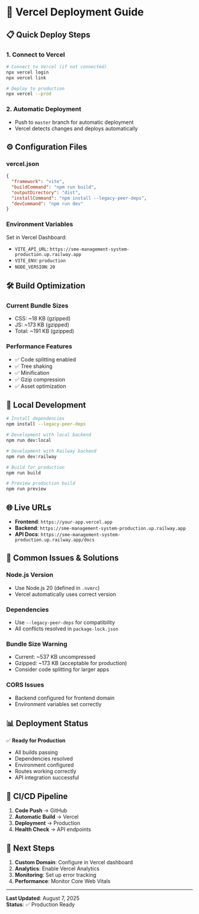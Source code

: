 # 🚀 Vercel Deployment Guide

## 📋 Quick Deploy Steps

### 1. Connect to Vercel
```bash
# Connect to Vercel (if not connected)
npx vercel login
npx vercel link

# Deploy to production
npx vercel --prod
```

### 2. Automatic Deployment
- Push to `master` branch for automatic deployment
- Vercel detects changes and deploys automatically

## ⚙️ Configuration Files

### vercel.json
```json
{
  "framework": "vite",
  "buildCommand": "npm run build",
  "outputDirectory": "dist",
  "installCommand": "npm install --legacy-peer-deps",
  "devCommand": "npm run dev"
}
```

### Environment Variables
Set in Vercel Dashboard:
- `VITE_API_URL`: `https://sme-management-system-production.up.railway.app`
- `VITE_ENV`: `production` 
- `NODE_VERSION`: `20`

## 🛠️ Build Optimization

### Current Bundle Sizes
- CSS: ~18 KB (gzipped)
- JS: ~173 KB (gzipped)
- Total: ~191 KB (gzipped)

### Performance Features
- ✅ Code splitting enabled
- ✅ Tree shaking
- ✅ Minification
- ✅ Gzip compression
- ✅ Asset optimization

## 🔧 Local Development

```bash
# Install dependencies
npm install --legacy-peer-deps

# Development with local backend
npm run dev:local

# Development with Railway backend  
npm run dev:railway

# Build for production
npm run build

# Preview production build
npm run preview
```

## 🌐 Live URLs

- **Frontend**: `https://your-app.vercel.app`
- **Backend**: `https://sme-management-system-production.up.railway.app`
- **API Docs**: `https://sme-management-system-production.up.railway.app/docs`

## 🐛 Common Issues & Solutions

### Node.js Version
- Use Node.js 20 (defined in `.nvmrc`)
- Vercel automatically uses correct version

### Dependencies
- Use `--legacy-peer-deps` for compatibility
- All conflicts resolved in `package-lock.json`

### Bundle Size Warning
- Current: ~537 KB uncompressed
- Gzipped: ~173 KB (acceptable for production)
- Consider code splitting for larger apps

### CORS Issues
- Backend configured for frontend domain
- Environment variables set correctly

## 📊 Deployment Status

✅ **Ready for Production**
- All builds passing
- Dependencies resolved  
- Environment configured
- Routes working correctly
- API integration successful

## 🔄 CI/CD Pipeline

1. **Code Push** → GitHub
2. **Automatic Build** → Vercel  
3. **Deployment** → Production
4. **Health Check** → API endpoints

## 📝 Next Steps

1. **Custom Domain**: Configure in Vercel dashboard
2. **Analytics**: Enable Vercel Analytics
3. **Monitoring**: Set up error tracking
4. **Performance**: Monitor Core Web Vitals

---

**Last Updated**: August 7, 2025  
**Status**: ✅ Production Ready
